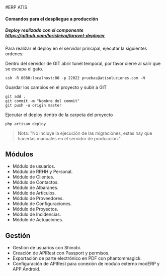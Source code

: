 #ERP ATIS

#### Comandos para el despliegue a producción
##### Deploy realizado con el componente https://github.com/lorisleiva/laravel-deployer

Para realizar el deploy en el servidor principal, ejecutar la siguientes ordenes:

Dentro del servidor de GIT abrir tunel temporal, por favor cierre al salir que se escapa el gato.

~~~~
ssh -R 8080:localhost:80 -p 22022 pruebas@atisoluciones.com -N
~~~~

Guardar los cambios en el proyecto y subir a GIT

~~~~
git add .
git commit -m "Nombre del commit"
git push -u origin master
~~~~

Ejecutar el deploy dentro de la carpeta del proyecto
~~~~
php artisan deploy
~~~~

> Nota: "No incluye la ejecución de las migraciones, estas hay que hacerlas manuales en el servidor de producción."

Módulos
----------------------------

- Módulo de usuarios.
- Módulo de RRHH y Personal.
- Módulo de Clientes.
- Módulo de Contactos.
- Módulo de Albaranes.
- Módulo de Articulos.
- Módulo de Proveedores.
- Módulo de Configuraciones.
- Módulo de Proyectos.
- Módulo de Incidencias.
- Módulo de Actuaciones.

Gestión
-----------------------------

- Gestión de usuarios con Shinobi.
- Creación de APIRest con Passport y permisos.
- Exportación de parte electrónico en PDF con phantommagick.
- Configuración de APIRest para conexión de módulo externo modERP y APP Android.